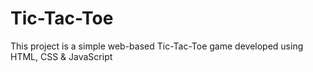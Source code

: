 # Tic-Tac-Toe
This project is a simple web-based Tic-Tac-Toe game developed using HTML, CSS &amp; JavaScript
